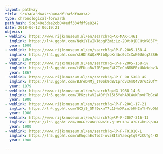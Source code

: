 ```yaml
---
layout: pathway
title: 5ce340e3dae2cb040edf334fdf9e8242
type: chronological-forwards
path_hash: 5ce340e3dae2cb040edf334fdf9e8242
date: 2018-06-12 06:19:21
objects:
- weblink: https://www.rijksmuseum.nl/en/search?q=AK-MAK-1461
  imglink: https://lh4.ggpht.com/Nq0iYIwIkTdpgPZmicLz-2OVs0jDCHtW585FYjZGHp33S0q4Yw_mvAYt6kQjipZnameaILOU_a5U4FYRpJgt8W-SJQ=s200
  year: 1000
- weblink: https://www.rijksmuseum.nl/en/search?q=RP-F-2005-158-4
  imglink: https://lh4.ggpht.com/sLHDhBWQxRRlbQpoKr4bc0zIcXwK0UAcq23SHoDp5U3Ehx18Y4URhCzlT22Wm80vWGTuZOs3Tw4wUgX4715EUkvEvnM=s200
  year: 1864
- weblink: https://www.rijksmuseum.nl/en/search?q=RP-F-2005-158-56
  imglink: https://lh3.ggpht.com/t8FUuaRw7ZBEpxqE4f7IeCbNM6PRxUkN9ebzJAX62PPXPmHsK40oCbH1vx9LbhtdsGUwMOyVH5i6gWlt771bcWcU86s=s200
  year: 1867
- weblink: https://www.rijksmuseum.nl/en/search?q=RP-F-00-5363-45
  imglink: https://lh3.ggpht.com/BJreDNMj_1T0Sk9dBVIprdvxGmQ4VDrGZiUfYTzNXSNyo9Bykak6g0BtC6RsFj3xRj70E1n27NhpNwe89-3e8BWRvxQ=s200
  year: 1879
- weblink: https://www.rijksmuseum.nl/en/search?q=NG-1988-14-6
  imglink: https://lh5.ggpht.com/JM6zstwV2zA0fjY15t5YahA9LWuKRovHTbGcWhY-oRJAziW884wE-EcisFxpXorUaKE0dsz3nActls-j247GCDcYOhpd=s200
  year: 1900
- weblink: https://www.rijksmuseum.nl/en/search?q=RP-F-2001-17-21
  imglink: https://lh4.ggpht.com/QCSj9_QMfBexnT7L194oXRzuJbHHEnYhOVo6bbLBz3fkL_2GGElcK1lxMYCKg9pIgOjeApt4yFKHqh7zppwGrS8dtdU=s200
  year: 1900
- weblink: https://www.rijksmuseum.nl/en/search?q=RP-F-2007-316-13
  imglink: https://lh5.ggpht.com/DKEEr2HNOQEw6iU-gCUtLa3wIHZETwbDF5pUFR4sjvCQdJvqZwI45yDP8RcND8mlHbaTqEWOoW-4hqMgIw7RinU89po=s200
  year: 1900
- weblink: https://www.rijksmuseum.nl/en/search?q=RP-F-F01010-L
  imglink: https://lh5.ggpht.com/uKhqdaEsTzd2-ov58ItmYaecptq9PzCUTg4-KP5C2IrehsmtPhDT1hmxfSJPf8nmGuvRwcZ9g_yie4joPn-stRGvrxA=s200
  year: 1900

---
```


